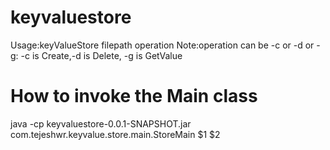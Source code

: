 # keyvaluestore

Usage:keyValueStore filepath operation
Note:operation can be -c or -d or -g: -c is Create,-d is Delete, -g is GetValue

# How to invoke the Main class
java -cp keyvaluestore-0.0.1-SNAPSHOT.jar com.tejeshwr.keyvalue.store.main.StoreMain $1 $2
